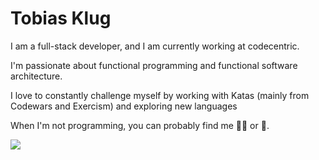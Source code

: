 <h1>Tobias Klug</h2>
<p>I am a full-stack developer, and I am currently working at codecentric.</p>
<p>I'm passionate about functional programming and functional software architecture.</p>
<p> I love to constantly challenge myself by working with Katas (mainly from Codewars and Exercism) and exploring new languages</p>
<p>When I'm not programming, you can probably find me 🧗‍♂️ or 🚵.</p>

<a href="https://github.com/anuraghazra/github-readme-stats">
  <img align="center" src="https://github-readme-stats.vercel.app/api/top-langs/?username=tbsklg&langs_count=100&layout=compact&theme=gruvbox" />
</a>
